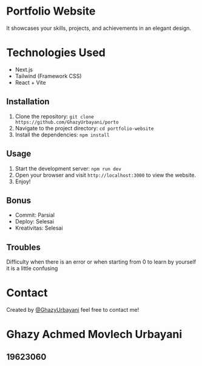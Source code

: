# Portfolio Website

It showcases your skills, projects, and achievements in an elegant design.

# Technologies Used
- Next.js
- Tailwind (Framework CSS)
- React + Vite

## Installation

1. Clone the repository: `git clone https://github.com/GhazyUrbayani/porto`
2. Navigate to the project directory: `cd portfolio-website`
3. Install the dependencies: `npm install`

## Usage

1. Start the development server: `npm run dev`
2. Open your browser and visit `http://localhost:3000` to view the website.
3. Enjoy!

## Bonus

- Commit: Parsial
- Deploy: Selesai
- Kreativitas: Selesai

## Troubles

Difficulty when there is an error or when starting from 0 to learn by yourself it is a little confusing

# Contact

Created by [@GhazyUrbayani](https://github.com/GhazyUrbayani) feel free to contact me!
# Ghazy Achmed Movlech Urbayani
## 19623060

